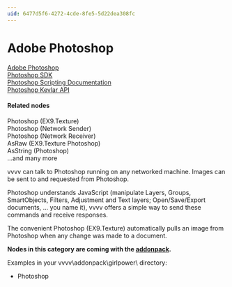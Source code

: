 ```yaml
---
uid: 6477d5f6-4272-4cde-8fe5-5d22dea308fc
---
```


# Adobe Photoshop


<a href="http://www.adobe.com/uk/products/photoshop.html" class="extURL" target="_blank">Adobe Photoshop</a>  
<a href="http://www.adobe.com/devnet/photoshop/sdk.html" class="extURL" target="_blank">Photoshop SDK</a>  
<a href="http://www.adobe.com/devnet/photoshop/scripting.html" class="extURL" target="_blank">Photoshop Scripting Documentation</a>  
<a href="https://github.com/adobe-photoshop/generator-core/wiki/Photoshop-Kevlar-API-Additions-for-Generator" class="extURL" target="_blank">Photoshop Kevlar API</a>  

#### Related nodes
<span class="node">Photoshop (EX9.Texture)</span>  
<span class="node">Photoshop (Network Sender)</span>  
<span class="node">Photoshop (Network Receiver)</span>  
<span class="node">AsRaw (EX9.Texture Photoshop)</span>  
<span class="node">AsString (Photoshop)</span>  
...and many more  


vvvv can talk to Photoshop running on any networked machine. Images can be sent to and requested from Photoshop.   

Photoshop understands JavaScript (manipulate Layers, Groups, SmartObjects, Filters, Adjustment and Text layers; Open/Save/Export documents, ... you name it), vvvv offers a simple way to send these commands and receive responses.  

The convenient <span class="node">Photoshop (EX9.Texture)</span> automatically pulls an image from Photoshop when any change was made to a document.  

**Nodes in this category are coming with the <a href="https://vvvv.org/downloads#addonpack" class="extURL" target="_blank">addonpack</a>.**  

Examples in your vvvv\addonpack\girlpower\ directory:  
* Photoshop  




